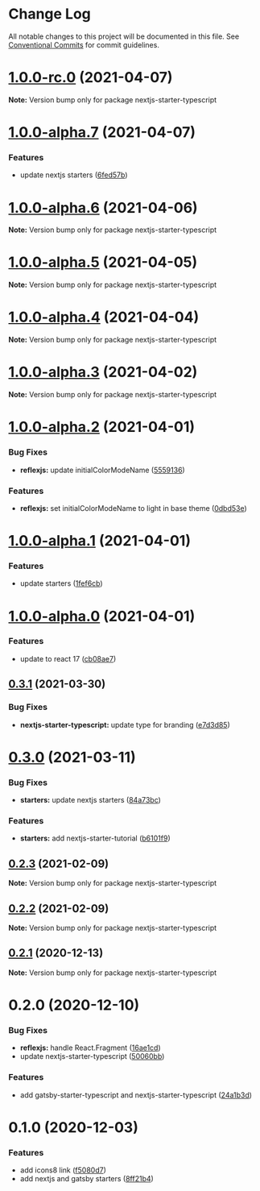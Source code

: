 # Change Log

All notable changes to this project will be documented in this file.
See [Conventional Commits](https://conventionalcommits.org) for commit guidelines.

# [1.0.0-rc.0](https://github.com/reflexjs/reflexjs/compare/nextjs-starter-typescript@1.0.0-alpha.7...nextjs-starter-typescript@1.0.0-rc.0) (2021-04-07)

**Note:** Version bump only for package nextjs-starter-typescript





# [1.0.0-alpha.7](https://github.com/reflexjs/reflexjs/compare/nextjs-starter-typescript@1.0.0-alpha.6...nextjs-starter-typescript@1.0.0-alpha.7) (2021-04-07)


### Features

* update nextjs starters ([6fed57b](https://github.com/reflexjs/reflexjs/commit/6fed57bb7b0a9c430c93b89cf35fe3a097832c2c))





# [1.0.0-alpha.6](https://github.com/reflexjs/reflexjs/compare/nextjs-starter-typescript@1.0.0-alpha.5...nextjs-starter-typescript@1.0.0-alpha.6) (2021-04-06)

**Note:** Version bump only for package nextjs-starter-typescript





# [1.0.0-alpha.5](https://github.com/reflexjs/reflexjs/compare/nextjs-starter-typescript@1.0.0-alpha.4...nextjs-starter-typescript@1.0.0-alpha.5) (2021-04-05)

**Note:** Version bump only for package nextjs-starter-typescript





# [1.0.0-alpha.4](https://github.com/reflexjs/reflexjs/compare/nextjs-starter-typescript@1.0.0-alpha.3...nextjs-starter-typescript@1.0.0-alpha.4) (2021-04-04)

**Note:** Version bump only for package nextjs-starter-typescript





# [1.0.0-alpha.3](https://github.com/reflexjs/reflexjs/compare/nextjs-starter-typescript@1.0.0-alpha.2...nextjs-starter-typescript@1.0.0-alpha.3) (2021-04-02)

**Note:** Version bump only for package nextjs-starter-typescript





# [1.0.0-alpha.2](https://github.com/reflexjs/reflexjs/compare/nextjs-starter-typescript@1.0.0-alpha.1...nextjs-starter-typescript@1.0.0-alpha.2) (2021-04-01)


### Bug Fixes

* **reflexjs:** update initialColorModeName ([5559136](https://github.com/reflexjs/reflexjs/commit/55591365b37996dbb862a1d2a6a87241e628765d))


### Features

* **reflexjs:** set initialColorModeName to light in base theme ([0dbd53e](https://github.com/reflexjs/reflexjs/commit/0dbd53e790194dba9b36235aa262e6f386ac9d0d))





# [1.0.0-alpha.1](https://github.com/reflexjs/reflexjs/compare/nextjs-starter-typescript@1.0.0-alpha.0...nextjs-starter-typescript@1.0.0-alpha.1) (2021-04-01)


### Features

* update starters ([1fef6cb](https://github.com/reflexjs/reflexjs/commit/1fef6cb77440ca01cadef5e9b881ed46a0abac53))





# [1.0.0-alpha.0](https://github.com/reflexjs/reflexjs/compare/nextjs-starter-typescript@0.3.1...nextjs-starter-typescript@1.0.0-alpha.0) (2021-04-01)


### Features

* update to react 17 ([cb08ae7](https://github.com/reflexjs/reflexjs/commit/cb08ae73f19d70ce8c90b86139fb9dc6e01cf812))





## [0.3.1](https://github.com/reflexjs/reflexjs/compare/nextjs-starter-typescript@0.3.0...nextjs-starter-typescript@0.3.1) (2021-03-30)


### Bug Fixes

* **nextjs-starter-typescript:** update type for branding ([e7d3d85](https://github.com/reflexjs/reflexjs/commit/e7d3d8515cb450c31b9a03fc49952adc72c9423f))





# [0.3.0](https://github.com/reflexjs/reflexjs/compare/nextjs-starter-typescript@0.2.3...nextjs-starter-typescript@0.3.0) (2021-03-11)


### Bug Fixes

* **starters:** update nextjs starters ([84a73bc](https://github.com/reflexjs/reflexjs/commit/84a73bc32f6d83d7edb793fc5af21fb0e4ff9fde))


### Features

* **starters:** add nextjs-starter-tutorial ([b6101f9](https://github.com/reflexjs/reflexjs/commit/b6101f9d0425f1dc328a5000c351efa553b23b31))





## [0.2.3](https://github.com/reflexjs/reflexjs/compare/nextjs-starter-typescript@0.2.2...nextjs-starter-typescript@0.2.3) (2021-02-09)

**Note:** Version bump only for package nextjs-starter-typescript





## [0.2.2](https://github.com/reflexjs/reflexjs/compare/nextjs-starter-typescript@0.2.1...nextjs-starter-typescript@0.2.2) (2021-02-09)

**Note:** Version bump only for package nextjs-starter-typescript





## [0.2.1](https://github.com/reflexjs/reflexjs/compare/nextjs-starter-typescript@0.2.0...nextjs-starter-typescript@0.2.1) (2020-12-13)

**Note:** Version bump only for package nextjs-starter-typescript





# 0.2.0 (2020-12-10)


### Bug Fixes

* **reflexjs:** handle React.Fragment ([16ae1cd](https://github.com/reflexjs/reflexjs/commit/16ae1cdee53df54b1b6bb929186530d6d8768391))
* update nextjs-starter-typescript ([50060bb](https://github.com/reflexjs/reflexjs/commit/50060bb9ef44d05eab002f97e2ceeb5b1e7aea78))


### Features

* add gatsby-starter-typescript and nextjs-starter-typescript ([24a1b3d](https://github.com/reflexjs/reflexjs/commit/24a1b3df0945968f3a313729e566bf19288bb826))





# 0.1.0 (2020-12-03)


### Features

* add icons8 link ([f5080d7](https://github.com/reflexjs/reflex/commit/f5080d7613732646eb29f7a4502e8c7f2dce9600))
* add nextjs and gatsby starters ([8ff21b4](https://github.com/reflexjs/reflex/commit/8ff21b4ed62edcc69b4c9fb4b4884ee5155527b8))
